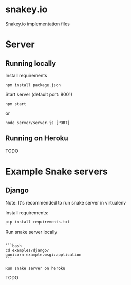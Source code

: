 snakey.io
=========

Snakey.io implementation files

Server
======

Running locally
---------------

Install requirements

```
npm install package.json
```

Start server (default port: 8001)

```
npm start
```

or

```
node server/server.js [PORT]
```

Running on Heroku
-----------------

TODO


Example Snake servers
=====================

Django
------

Note: It's recommended to run snake server in virtualenv

Install requirements:

```bash
pip install requirements.txt
```

Run snake server locally
~~~~~~~~~~~~~~~~~~~~~~~~

```bash
cd examples/django/
gunicorn example.wsgi:application
```

Run snake server on heroku
~~~~~~~~~~~~~~~~~~~~~~~~~~

TODO